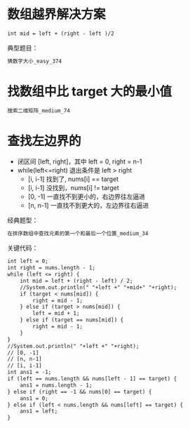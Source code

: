 # 数组越界解决方案
```dtd
int mid = left + (right - left )/2
```
典型题目：
```dtd
猜数字大小_easy_374
```

# 找数组中比 target 大的最小值
```dtd
搜索二维矩阵_medium_74
```

# 查找左边界的
* 闭区间 [left, right]，其中 left = 0, right = n-1
* while(left<=right) 退出条件是 left > right
    * [i, i-1] 找到了, nums[i] == target
    * [i, i-1] 没找到，nums[i] != target
    * [0, -1] 一直找不到更小的，右边界往左逼进
    * [n, n-1] 一直找不到更大的，左边界往右逼进
    
经典题型：
```dtd
在排序数组中查找元素的第一个和最后一个位置_medium_34
```   
关键代码： 
```dtd
int left = 0;
int right = nums.length - 1;
while (left <= right) {
    int mid = left + (right - left) / 2;
    //System.out.println(" "+left +" "+mid+" "+right);
    if (target < nums[mid]) {
        right = mid - 1;
    } else if (target > nums[mid]) {
        left = mid + 1;
    } else if (target == nums[mid]) {
        right = mid - 1;
    }
}
//System.out.println(" "+left +" "+right);
// [0, -1]
// [n, n-1]
// [i, i-1]
int ans1 = -1;
if (left == nums.length && nums[left - 1] == target) {
    ans1 = nums.length - 1;
} else if (right == -1 && nums[0] == target) {
    ans1 = 0;
} else if (left < nums.length && nums[left] == target) {
    ans1 = left;
}
```